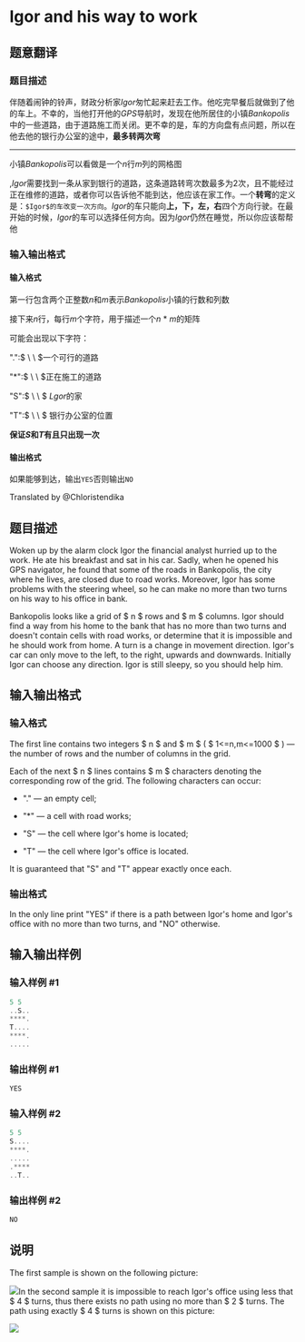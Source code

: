 # Igor and his way to work

## 题意翻译

### 题目描述

伴随着闹钟的铃声，财政分析家$Igor$匆忙起来赶去工作。他吃完早餐后就做到了他的车上。不幸的，当他打开他的$GPS$导航时，发现在他所居住的小镇$Bankopolis$中的一些道路，由于道路施工而关闭。更不幸的是，车的方向盘有点问题，所以在他去他的银行办公室的途中，**最多转两次弯**

---

小镇$Bankopolis$可以看做是一个$n$行$m$列的网格图

,$Igor$需要找到一条从家到银行的道路，这条道路转弯次数最多为$2$次，且不能经过正在维修的道路，或者你可以告诉他不能到达，他应该在家工作。一个**转弯**的定义是：`$Igor$的车改变一次方向`。$Igor$的车只能向**上，下，左，右**四个方向行驶。在最开始的时候，$Igor$的车可以选择任何方向。因为$Igor$仍然在睡觉，所以你应该帮帮他

### 输入输出格式

#### 输入格式

第一行包含两个正整数$n$和$m$表示$Bankopolis$小镇的行数和列数

接下来$n$行，每行$m$个字符，用于描述一个$n \ * \ m$的矩阵

可能会出现以下字符：

".":$ \ \ $一个可行的道路

"\*":$ \ \ $正在施工的道路

"S":$ \ \ $ $Lgor$的家

"T":$ \ \ $ 银行办公室的位置

**保证$S$和$T$有且只出现一次**

#### 输出格式

如果能够到达，输出`YES`否则输出`NO`

Translated by @Chloristendika 

## 题目描述

Woken up by the alarm clock Igor the financial analyst hurried up to the work. He ate his breakfast and sat in his car. Sadly, when he opened his GPS navigator, he found that some of the roads in Bankopolis, the city where he lives, are closed due to road works. Moreover, Igor has some problems with the steering wheel, so he can make no more than two turns on his way to his office in bank.

Bankopolis looks like a grid of $ n $ rows and $ m $ columns. Igor should find a way from his home to the bank that has no more than two turns and doesn't contain cells with road works, or determine that it is impossible and he should work from home. A turn is a change in movement direction. Igor's car can only move to the left, to the right, upwards and downwards. Initially Igor can choose any direction. Igor is still sleepy, so you should help him.

## 输入输出格式

### 输入格式

The first line contains two integers $ n $ and $ m $ ( $ 1<=n,m<=1000 $ ) — the number of rows and the number of columns in the grid.

Each of the next $ n $ lines contains $ m $ characters denoting the corresponding row of the grid. The following characters can occur:

- "." — an empty cell;

- "\*" — a cell with road works;

- "S" — the cell where Igor's home is located;

- "T" — the cell where Igor's office is located.

It is guaranteed that "S" and "T" appear exactly once each.

### 输出格式

In the only line print "YES" if there is a path between Igor's home and Igor's office with no more than two turns, and "NO" otherwise.

## 输入输出样例

### 输入样例 #1

```cpp
5 5
..S..
****.
T....
****.
.....

```
### 输出样例 #1

```cpp
YES
```


### 输入样例 #2

```cpp
5 5
S....
****.
.....
.****
..T..

```
### 输出样例 #2

```cpp
NO
```


## 说明

The first sample is shown on the following picture:

![](https://cdn.luogu.com.cn/upload/vjudge_pic/CF793B/e6bc7c9aac8e15b57946280bc3051b9d6c3a5d50.png)In the second sample it is impossible to reach Igor's office using less that $ 4 $ turns, thus there exists no path using no more than $ 2 $ turns. The path using exactly $ 4 $ turns is shown on this picture:

![](https://cdn.luogu.com.cn/upload/vjudge_pic/CF793B/c7c28c3dea20674af77d3775330e6ddfcab1c093.png)

